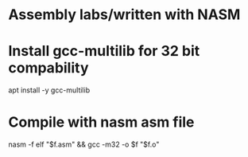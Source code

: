 # Assembly labs/written with NASM

# Install gcc-multilib for 32 bit compability
apt install -y gcc-multilib

# Compile with nasm asm file
nasm -f elf "$f.asm" && gcc -m32 -o $f "$f.o"
